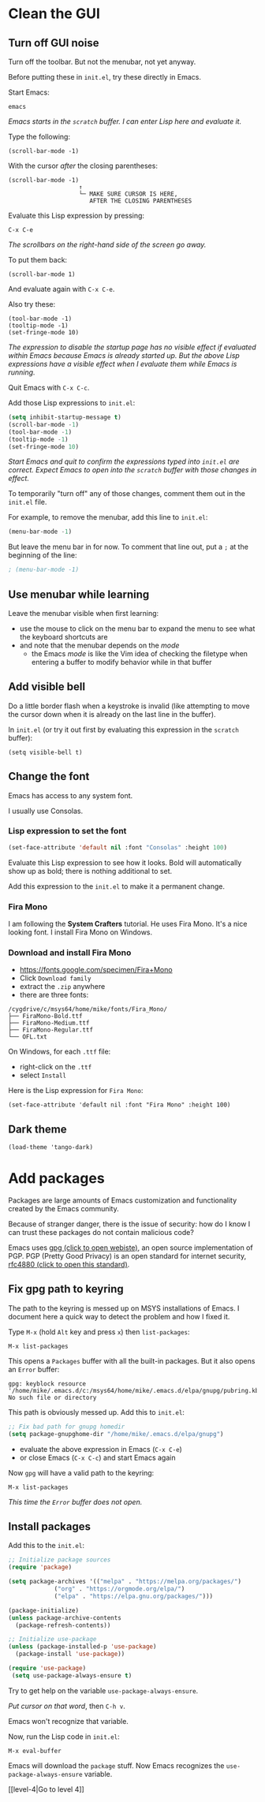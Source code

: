 # Clean the GUI

## Turn off GUI noise

Turn off the toolbar. But not the menubar, not yet anyway.

Before putting these in `init.el`, try these directly in Emacs.

Start Emacs:

```
emacs
```

*Emacs starts in the `scratch` buffer. I can enter Lisp here and
evaluate it.*

Type the following:

```
(scroll-bar-mode -1)
```

With the cursor *after* the closing parentheses:

```
(scroll-bar-mode -1)
                    ↑
                    └─ MAKE SURE CURSOR IS HERE,
                       AFTER THE CLOSING PARENTHESES
```

Evaluate this Lisp expression by pressing:

```
C-x C-e
```

*The scrollbars on the right-hand side of the screen go away.*

To put them back:

```
(scroll-bar-mode 1)
```

And evaluate again with `C-x C-e`.

Also try these:

```
(tool-bar-mode -1)
(tooltip-mode -1)
(set-fringe-mode 10)
```

*The expression to disable the startup page has no visible effect if
evaluated within Emacs because Emacs is already started up. But
the above Lisp expressions have a visible effect when I
evaluate them while Emacs is running.*

Quit Emacs with `C-x C-c`.

Add those Lisp expressions to `init.el`:

```lisp
(setq inhibit-startup-message t)
(scroll-bar-mode -1)
(tool-bar-mode -1)
(tooltip-mode -1)
(set-fringe-mode 10)
```

*Start Emacs and quit to confirm the expressions typed into
`init.el` are correct. Expect Emacs to open into the `scratch`
buffer with those changes in effect.*

To temporarily "turn off" any of those changes, comment them out
in the `init.el` file.

For example, to remove the menubar, add this line to `init.el`:

```lisp
(menu-bar-mode -1)
```

But leave the menu bar in for now. To comment that line out, put
a `;` at the beginning of the line:

```lisp
; (menu-bar-mode -1)
```

## Use menubar while learning

Leave the menubar visible when first learning:

- use the mouse to click on the menu bar to expand the menu to
  see what the keyboard shortcuts are
- and note that the menubar depends on the *mode*
    - the Emacs *mode* is like the Vim idea of checking the
      filetype when entering a buffer to modify behavior while in
      that buffer

## Add visible bell

Do a little border flash when a keystroke is invalid (like
attempting to move the cursor down when it is already on the last
line in the buffer).

In `init.el` (or try it out first by evaluating this expression
in the `scratch` buffer):

```
(setq visible-bell t)
```

## Change the font

Emacs has access to any system font.

I usually use Consolas.

### Lisp expression to set the font

```lisp
(set-face-attribute 'default nil :font "Consolas" :height 100)
```

Evaluate this Lisp expression to see how it looks. Bold will
automatically show up as bold; there is nothing additional to
set.

Add this expression to the `init.el` to make it a permanent
change.

### Fira Mono

I am following the **System Crafters** tutorial. He uses Fira
Mono. It's a nice looking font. I install Fira Mono on Windows.

### Download and install Fira Mono

- https://fonts.google.com/specimen/Fira+Mono
- Click `Download family`
- extract the `.zip` anywhere
- there are three fonts:

```
/cygdrive/c/msys64/home/mike/fonts/Fira_Mono/
├── FiraMono-Bold.ttf
├── FiraMono-Medium.ttf
├── FiraMono-Regular.ttf
└── OFL.txt
```

On Windows, for each `.ttf` file:

- right-click on the `.ttf`
- select `Install`

Here is the Lisp expression for `Fira Mono`:

```
(set-face-attribute 'default nil :font "Fira Mono" :height 100)
```

## Dark theme

```
(load-theme 'tango-dark)
```

# Add packages

Packages are large amounts of Emacs customization and
functionality created by the Emacs community.

Because of stranger danger, there is the issue of security: how
do I know I can trust these packages do not contain malicious
code?

Emacs uses [gpg (click to open webiste)](https://gnupg.org/), an
open source implementation of PGP. PGP (Pretty Good Privacy) is
an open standard for internet security, [rfc4880 (click to open
this standard)](https://www.ietf.org/rfc/rfc4880.txt).

## Fix gpg path to keyring

The path to the keyring is messed up on MSYS installations of
Emacs. I document here a quick way to detect the problem and how
I fixed it.

Type `M-x` (hold `Alt` key and press `x`) then `list-packages`:

```
M-x list-packages
```

This opens a `Packages` buffer with all the built-in packages.
But it also opens an `Error` buffer:

```
gpg: keyblock resource
'/home/mike/.emacs.d/c:/msys64/home/mike/.emacs.d/elpa/gnupg/pubring.kbx':
No such file or directory
```

This path is obviously messed up. Add this to `init.el`:

```lisp
;; Fix bad path for gnupg homedir
(setq package-gnupghome-dir "/home/mike/.emacs.d/elpa/gnupg")
```

- evaluate the above expression in Emacs (`C-x C-e`)
- or close Emacs (`C-x C-c`) and start Emacs again

Now `gpg` will have a valid path to the keyring:

```emacs
M-x list-packages
```

*This time the `Error` buffer does not open.*

## Install packages

Add this to the `init.el`:

```lisp
;; Initialize package sources
(require 'package)

(setq package-archives '(("melpa" . "https://melpa.org/packages/")
			 ("org" . "https://orgmode.org/elpa/")
			 ("elpa" . "https://elpa.gnu.org/packages/")))

(package-initialize)
(unless package-archive-contents
  (package-refresh-contents))

;; Initialize use-package
(unless (package-installed-p 'use-package)
  (package-install 'use-package))

(require 'use-package)
 (setq use-package-always-ensure t)
```

Try to get help on the variable  `use-package-always-ensure`.

*Put cursor on that word*, then `C-h v`.

Emacs won't recognize that variable.

Now, run the Lisp code in `init.el`:

```
M-x eval-buffer
```

Emacs will download the `package` stuff. Now Emacs recognizes the
`use-package-always-ensure` variable.

[[level-4|Go to level 4]]

